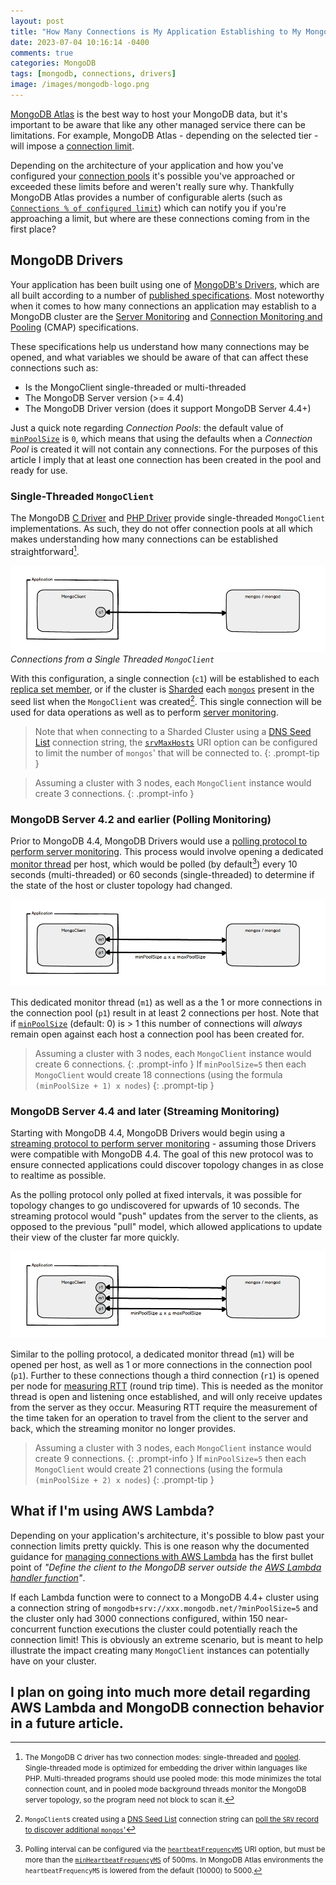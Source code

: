 ```yaml
---
layout: post
title: "How Many Connections is My Application Establishing to My MongoDB Cluster?"
date: 2023-07-04 10:16:14 -0400
comments: true
categories: MongoDB
tags: [mongodb, connections, drivers]
image: /images/mongodb-logo.png
---
```


[MongoDB Atlas](https://www.mongodb.com/atlas/database) is the best way to host your MongoDB data, but it's important to be aware that like any other managed service there can be limitations. For example, MongoDB Atlas - depending on the selected tier - will impose a [connection limit](https://www.mongodb.com/docs/atlas/reference/atlas-limits/#connection-limits-and-cluster-tier).

Depending on the architecture of your application and how you've configured your [connection pools](https://www.mongodb.com/docs/manual/administration/connection-pool-overview/) it's possible you've approached or exceeded these limits before and weren't really sure why. Thankfully MongoDB Atlas provides a number of configurable alerts (such as [`Connections % of configured limit`](https://www.mongodb.com/docs/atlas/reference/alert-conditions/#mongodb-alert-Connections---of-configured-limit-is)) which can notify you if you're approaching a limit, but where are these connections coming from in the first place?

## MongoDB Drivers

Your application has been built using one of [MongoDB's Drivers](https://www.mongodb.com/docs/drivers/), which are all built according to a number of [published specifications](https://github.com/mongodb/specifications). Most noteworthy when it comes to how many connections an application may establish to a MongoDB cluster are the [Server Monitoring](https://github.com/mongodb/specifications/blob/master/source/server-discovery-and-monitoring/server-monitoring.rst) and [Connection Monitoring and Pooling](https://github.com/mongodb/specifications/blob/master/source/connection-monitoring-and-pooling/connection-monitoring-and-pooling.rst) (CMAP) specifications.

These specifications help us understand how many connections may be opened, and what variables we should be aware of that can affect these connections such as:
* Is the MongoClient single-threaded or multi-threaded
* The MongoDB Server version (>= 4.4)
* The MongoDB Driver version (does it support MongoDB Server 4.4+)

Just a quick note regarding _Connection Pools_: the default value of [`minPoolSize`](https://github.com/mongodb/specifications/blob/master/source/connection-monitoring-and-pooling/connection-monitoring-and-pooling.rst#id1) is `0`, which means that using the defaults when a _Connection Pool_ is created it will not contain any connections. For the purposes of this article I imply that at least one connection has been created in the pool and ready for use.

### Single-Threaded `MongoClient`

The MongoDB [C Driver](https://www.mongodb.com/docs/drivers/c/) and [PHP Driver](https://www.mongodb.com/docs/drivers/php/) provide single-threaded `MongoClient` implementations. As such, they do not offer connection pools at all which makes understanding how many connections can be established straightforward[^1].

![](/images/mongo-conns-01.png)
_Connections from a Single Threaded `MongoClient`_

With this configuration, a single connection (`c1`) will be established to each [replica set member](https://www.mongodb.com/docs/manual/core/replica-set-members/), or if the cluster is [Sharded](https://www.mongodb.com/docs/manual/sharding/) each [`mongos`](https://www.mongodb.com/docs/manual/core/sharded-cluster-query-router/) present in the seed list when the `MongoClient` was created[^2]. This single connection will be used for data operations as well as to perform [server monitoring](https://github.com/mongodb/specifications/blob/master/source/server-discovery-and-monitoring/server-monitoring.rst#single-threaded-monitoring).

> Note that when connecting to a Sharded Cluster using a [DNS Seed List](https://www.mongodb.com/docs/manual/reference/connection-string/#dns-seed-list-connection-format) connection string, the [`srvMaxHosts`](https://github.com/mongodb/specifications/blob/master/source/initial-dns-seedlist-discovery/initial-dns-seedlist-discovery.rst#srvmaxhosts) URI option can be configured to limit the number of `mongos`' that will be connected to.
{: .prompt-tip }

> Assuming a cluster with 3 nodes, each `MongoClient` instance would create 3 connections.
{: .prompt-info }

### MongoDB Server 4.2 and earlier (Polling Monitoring)

Prior to MongoDB 4.4, MongoDB Drivers would use a [polling protocol to perform server monitoring](https://github.com/mongodb/specifications/blob/master/source/server-discovery-and-monitoring/server-monitoring.rst#polling-protocol). This process would involve opening a dedicated [monitor thread](https://github.com/mongodb/specifications/blob/master/source/server-discovery-and-monitoring/server-monitoring.rst#monitor-thread) per host, which would be polled (by default[^3]) every 10 seconds (multi-threaded) or 60 seconds (single-threaded) to determine if the state of the host or cluster topology had changed.

![](/images/mongo-conns-02.png)

This dedicated monitor thread (`m1`) as well as a the 1 or more connections in the connection pool (`p1`) result in at least 2 connections per host. Note that if [`minPoolSize`](https://www.mongodb.com/docs/manual/reference/connection-string/#mongodb-urioption-urioption.minPoolSize) (default: 0) is > 1 this number of connections will _always_ remain open against each host a connection pool has been created for.

> Assuming a cluster with 3 nodes, each `MongoClient` instance would create 6 connections.
{: .prompt-info }
> If `minPoolSize=5` then each `MongoClient` would create 18 connections (using the formula `(minPoolSize + 1) x nodes`)
{: .prompt-tip }

### MongoDB Server 4.4 and later (Streaming Monitoring)

Starting with MongoDB 4.4, MongoDB Drivers would begin using a [streaming protocol to perform server monitoring](https://github.com/mongodb/specifications/blob/master/source/server-discovery-and-monitoring/server-monitoring.rst#streaming-protocol) - assuming those Drivers were compatible with MongoDB 4.4. The goal of this new protocol was to ensure connected applications could discover topology changes in as close to realtime as possible.

As the polling protocol only polled at fixed intervals, it was possible for topology changes to go undiscovered for upwards of 10 seconds. The streaming protocol would "push" updates from the server to the clients, as opposed to the previous "pull" model, which allowed applications to update their view of the cluster far more quickly.

![](/images/mongo-conns-03.png)

Similar to the polling protocol, a dedicated monitor thread (`m1`) will be opened per host, as well as 1 or more connections in the connection pool (`p1`). Further to these connections though a third connection (`r1`) is opened per node for [measuring RTT](https://github.com/mongodb/specifications/blob/master/source/server-discovery-and-monitoring/server-monitoring.rst#measuring-rtt) (round trip time). This is needed as the monitor thread is open and listening once established, and will only receive updates from the server as they occur. Measuring RTT require the measurement of the time taken for an operation to travel from the client to the server and back, which the streaming monitor no longer provides.

> Assuming a cluster with 3 nodes, each `MongoClient` instance would create 9 connections.
{: .prompt-info }
> If `minPoolSize=5` then each `MongoClient` would create 21 connections (using the formula `(minPoolSize + 2) x nodes`)
{: .prompt-tip }

## What if I'm using AWS Lambda?

Depending on your application's architecture, it's possible to blow past your connection limits pretty quickly. This is one reason why the documented guidance for [managing connections with AWS Lambda](https://www.mongodb.com/docs/atlas/manage-connections-aws-lambda/) has the first bullet point of _"Define the client to the MongoDB server outside the [AWS Lambda handler function](http://docs.aws.amazon.com/lambda/latest/dg/nodejs-prog-model-handler.html)"_.

If each Lambda function were to connect to a MongoDB 4.4+ cluster using a connection string of `mongodb+srv://xxx.mongodb.net/?minPoolSize=5` and the cluster only had 3000 connections configured, within 150 near-concurrent function executions the cluster could potentially reach the connection limit! This is obviously an extreme scenario, but is meant to help illustrate the impact creating many `MongoClient` instances can potentially have on your cluster.

I plan on going into much more detail regarding AWS Lambda and MongoDB connection behavior in a future article.
----

[^1]: <small>The MongoDB C driver has two connection modes: single-threaded and [pooled](https://mongoc.org/libmongoc/current/connection-pooling.html#pooled-mode). Single-threaded mode is optimized for embedding the driver within languages like PHP. Multi-threaded programs should use pooled mode: this mode minimizes the total connection count, and in pooled mode background threads monitor the MongoDB server topology, so the program need not block to scan it.</small>
[^2]: <small>`MongoClient`s created using a [DNS Seed List](https://www.mongodb.com/docs/manual/reference/connection-string/#dns-seed-list-connection-format) connection string can [poll the `SRV` record to discover additional `mongos`'](https://github.com/mongodb/specifications/blob/master/source/polling-srv-records-for-mongos-discovery/polling-srv-records-for-mongos-discovery.rst)</small>
[^3]: <small>Polling interval can be configured via the [`heartbeatFrequencyMS`](https://github.com/mongodb/specifications/blob/master/source/server-discovery-and-monitoring/server-monitoring.rst#heartbeatfrequencyms) URI option, but must be more than the [`minHeartbeatFrequencyMS`](https://github.com/mongodb/specifications/blob/master/source/server-discovery-and-monitoring/server-monitoring.rst#minheartbeatfrequencyms) of 500ms. In MongoDB Atlas environments the `heartbeatFrequencyMS` is lowered from the default (10000) to 5000.
